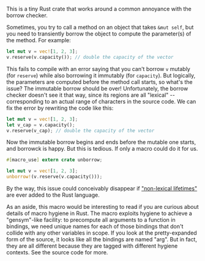 This is a tiny Rust crate that works around a common annoyance with the borrow checker.

Sometimes, you try to call a method on an object that takes `&mut self`, but you need to transiently borrow the object to compute the parameter(s) of the method. For example:

```rust
let mut v = vec![1, 2, 3];
v.reserve(v.capacity()); // double the capacity of the vector
```

This fails to compile with an error saying that you can't borrow `v` mutably (for `reserve`) while also borrowing it immutably (for `capacity`). But logically, the parameters are computed before the method call starts, so what's the issue? The immutable borrow should be over! Unfortunately, the borrow checker doesn't see it that way, since its regions are all "lexical" -- corresponding to an actual range of characters in the source code. We can fix the error by rewriting the code like this:

```rust
let mut v = vec![1, 2, 3];
let v_cap = v.capacity();
v.reserve(v_cap); // double the capacity of the vector
```

Now the immutable borrow begins and ends before the mutable one starts, and borrowck is happy. But this is tedious. If only a macro could do it for us.

```rust
#[macro_use] extern crate unborrow;

let mut v = vec![1, 2, 3];
unborrow!(v.reserve(v.capacity()));
```

By the way, this issue could conceivably disappear if ["non-lexical lifetimes"](http://smallcultfollowing.com/babysteps/blog/2016/04/27/non-lexical-lifetimes-introduction/) are ever added to the Rust language.

As an aside, this macro would be interesting to read if you are curious about details of macro hygiene in Rust. The macro exploits hygiene to achieve a "gensym"-like facility: to precompute all arguments to a function in bindings, we need unique names for each of those bindings that don't collide with any other variables in scope. If you look at the pretty-expanded form of the source, it looks like all the bindings are named "arg". But in fact, they are all different because they are tagged with different hygiene contexts. See the source code for more.

